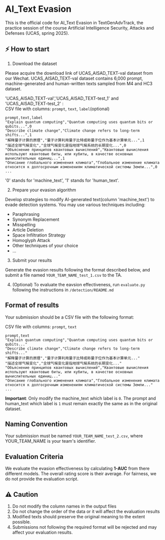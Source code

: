 # AI_Text Evasion

This is the official code for AI_Text Evasion in TextGenAdvTrack, the practice session of the course Artificial Intelligence Security, Attacks and Defenses (UCAS, spring 2025).

## ⚡ How to start

1. Download the dataset

Please acquire the download link of UCAS_AISAD_TEXT-val dataset from our Wechat. UCAS_AISAD_TEXT-val dataset contains 6,000 prompt, machine-generated and human-written texts sampled from M4 and HC3 dataset.

'UCAS_AISAD_TEXT-val','UCAS_AISAD_TEXT-test_1' and 'UCAS_AISAD_TEXT-test_2' : \
CSV file with columns: `prompt`, `text`, `label`(optional)
```csv
prompt,text,label
"Explain quantum computing","Quantum computing uses quantum bits or qubits...",0
"Describe climate change","Climate change refers to long-term shifts...",1
"解释量子计算的原理","量子计算利用量子比特或称量子位作为基本计算单元...",1
"描述全球气候变化","全球气候变化是指地球气候系统的长期变化...",0
"Объяснение принципов квантовых вычислений","Квантовые вычисления используют квантовые биты, или кубиты, в качестве основных вычислительных единиц...",1
"Описание глобального изменения климата","Глобальное изменение климата относится к долгосрочным изменениям климатической системы Земли...",0
...
```
'0' stands for 'machine_text', '1' stands for 'human_text'.


2. Prepare your evasion algorithm

Develop strategies to modify AI-generated text(column 'machine_text') to evade detection systems. You may use various techniques including:
- Paraphrasing
- Synonym Replacement
- Misspelling
- Article Deletion
- Space Infiltration Strategy
- Homoglyph Attack
- Other techniques of your choice
- ...

3. Submit your results

Generate the evasion results following the format described below, and submit a file named `YOUR_TEAM_NAME_test_1.csv` to the TA.


4. (Optional) To evaluate the eavsion effectiveness, run `evaluate.py` following the instructions in `/detection/README.md`


## Format of results

Your submission should be a CSV file with the following format:

CSV file with columns: `prompt`, `text`
```csv
prompt,text
"Explain quantum computing","Quantum computing uses quantum bits or qubits..."
"Describe climate change","Climate change refers to long-term shifts..."
"解释量子计算的原理","量子计算利用量子比特或称量子位作为基本计算单元..."
"描述全球气候变化","全球气候变化是指地球气候系统的长期变化..."
"Объяснение принципов квантовых вычислений","Квантовые вычисления используют квантовые биты, или кубиты, в качестве основных вычислительных единиц..."
"Описание глобального изменения климата","Глобальное изменение климата относится к долгосрочным изменениям климатической системы Земли..."
...
```
**Important**: Only modify the machine_text which label is `0`. The prompt and human_text which label is `1` must remain exactly the same as in the original dataset.

## Naming Convention
Your submission must be named `YOUR_TEAM_NAME_test_2.csv`, where YOUR_TEAM_NAME is your team's identifier.

## Evaluation Criteria
We evaluate the evasion effectiveness by calculating **1-AUC** from there different models. The overall rating score is their average. For fairness, we do not provide the evaluation script.



## ⚠️ Caution
1. Do not modify the column names in the output files
2. Do not change the order of the data or it will affect the evaluation results
3. Modified texts should preserve the original meaning to the extent possible.
4. Submissions not following the required format will be rejected and may affect your evaluation results.

